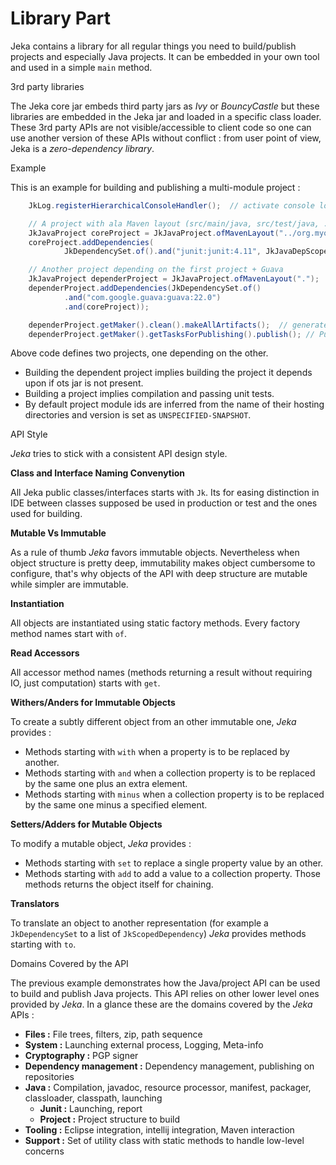 # Library Part

Jeka contains a library for all regular things you need to build/publish projects and especially Java projects. 
It can be embedded in your own tool and used in a simple <code>main</code> method. 

<span class="menuItem0">3rd party libraries</span>

The Jeka core jar embeds third party jars as _Ivy_ or _BouncyCastle_ but these libraries are embedded in the Jeka 
jar and loaded in a specific class loader. These 3rd party APIs are not visible/accessible to client code so one can 
use another version of these APIs without conflict : from user point of view, Jeka is a *zero-dependency library*.

<span class="menuItem0">Example</span>

This is an example for building and publishing a multi-module project :

```java
    JkLog.registerHierarchicalConsoleHandler();  // activate console logging

    // A project with ala Maven layout (src/main/java, src/test/java, ...)
    JkJavaProject coreProject = JkJavaProject.ofMavenLayout("../org.myorg.mycore");
    coreProject.addDependencies(
            JkDependencySet.of().and("junit:junit:4.11", JkJavaDepScopes.TEST));

    // Another project depending on the first project + Guava
    JkJavaProject dependerProject = JkJavaProject.ofMavenLayout(".");
    dependerProject.addDependencies(JkDependencySet.of()
            .and("com.google.guava:guava:22.0")
            .and(coreProject));

    dependerProject.getMaker().clean().makeAllArtifacts();  // generate source and binary jars
    dependerProject.getMaker().getTasksForPublishing().publish(); // Publish artifacts on the default binary repository 
```

Above code defines two projects, one depending on the other. 
* Building the dependent project implies building the project it depends upon if ots jar is not present.
* Building a project implies compilation and passing unit tests. 
* By default project module ids are inferred from the name of their hosting directories and version is set as `UNSPECIFIED-SNAPSHOT`.
 

<span class="menuItem0">API Style</span>

_Jeka_ tries to stick with a consistent API design style.

**Class and Interface Naming Convenytion**

All Jeka public classes/interfaces starts with `Jk`. Its for easing distinction in IDE between classes supposed be used 
in production or test and the ones used for building.

**Mutable Vs Immutable**

As a rule of thumb _Jeka_ favors immutable objects. Nevertheless when object structure is pretty deep, immutability 
makes object cumbersome to configure, that's why objects of the API with deep structure are mutable while simpler are 
immutable.

**Instantiation**

All objects are instantiated using static factory methods. Every factory method names start with `of`.

**Read Accessors**

All accessor method names (methods returning a result without requiring IO, just computation) starts with `get`.

**Withers/Anders for Immutable Objects**

To create a subtly different object from an other immutable one, _Jeka_ provides :
* Methods starting with `with` when a property is to be replaced by another.
* Methods starting with `and` when a collection property is to be replaced by the same one plus an extra element.
* Methods starting with `minus` when a collection property is to be replaced by the same one minus a specified element.

**Setters/Adders for Mutable Objects**
 
To modify a mutable object, _Jeka_ provides :
* Methods starting with `set` to replace a single property value by an other.
* Methods starting with `add` to add a value to a collection property.
Those methods returns the object itself for chaining.

**Translators**

To translate an object to another representation (for example a `JkDependencySet` to a  list of `JkScopedDependency`) 
_Jeka_ provides methods starting with `to`.


<span class="menuItem0">Domains Covered by the API</span>

The previous example demonstrates how the Java/project API can be used to build and publish Java projects. This API 
relies on other lower level ones provided by _Jeka_. In a glance these are the domains covered by the _Jeka_ APIs : 

* __Files :__ File trees, filters, zip, path sequence
* __System :__ Launching external process, Logging, Meta-info
* __Cryptography :__ PGP signer
* __Dependency management :__ Dependency management, publishing on repositories
* __Java :__ Compilation, javadoc, resource processor, manifest, packager, classloader, classpath, launching 
  * __Junit :__ Launching, report
  * __Project :__ Project structure to build
* __Tooling :__ Eclipse integration, intellij integration, Maven interaction
* __Support :__ Set of utility class with static methods to handle low-level concerns 







